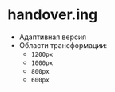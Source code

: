 # handover.ing
* Адаптивная версия
* Области трансформации:
  -   `1200px`
  -   `1000px`
  -   `800px`
  -   `600px`
